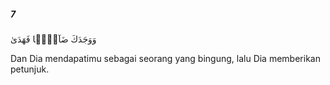 ##### 7

<span class="ayah">وَوَجَدَكَ ضَآلًّۭا فَهَدَىٰ</span>

<span class="ayah_translation">Dan Dia mendapatimu sebagai seorang yang bingung, lalu Dia memberikan petunjuk.</span>

